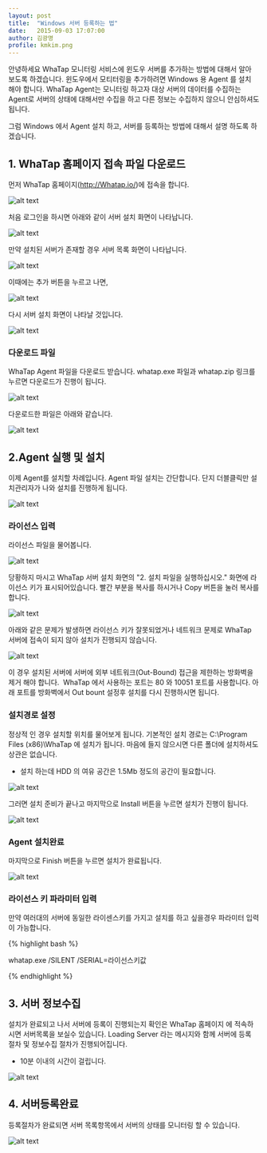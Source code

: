 ```yaml
---
layout: post
title:  "Windows 서버 등록하는 법"
date:   2015-09-03 17:07:00
author: 김광명
profile: kmkim.png
---
```


안녕하세요 WhaTap 모니터링 서비스에 윈도우 서버를 추가하는 방법에 대해서 알아 보도록 하겠습니다.
윈도우에서 모티터링을 추가하려면 Windows 용 Agent 를 설치 해야 합니다.
WhaTap Agent는 모니터링 하고자 대상 서버의 데이터를 수집하는 Agent로 서버의 상태에 대해서만 수집을 하고 다른 정보는 수집하지 않으니 안심하셔도 됩니다.

그럼 Windows 에서 Agent 설치 하고, 서버를 등록하는 방법에 대해서 설명 하도록 하겠습니다.


## 1. WhaTap 홈페이지 접속 파일 다운로드
먼저 WhaTap 홈페이지(http://Whatap.io/)에 접속을 합니다.

![alt text](/assets/images/kmkim/01/AddServeronWindows_01.jpg)

처음 로그인을 하시면 아래와 같이 서버 설치 화면이 나타납니다.

![alt text](/assets/images/kmkim/01/AddServeronWindows_02.jpg)

만약 설치된 서버가 존재할 경우 서버 목록 화면이 나타납니다.

![alt text](/assets/images/kmkim/01/AddServeronWindows_03.jpg "Image1")

이때에는 추가 버튼을 누르고 나면,

![alt text](/assets/images/kmkim/01/AddServeronWindows_04.jpg "Image1")

다시 서버 설치 화면이 나타날 것입니다.

![alt text](/assets/images/kmkim/01/AddServeronWindows_02.jpg "Image1")

### 다운로드 파일
  WhaTap Agent 파일을 다운로드 받습니다. 
 whatap.exe 파일과 whatap.zip 링크를 누르면 다운로드가 진행이 됩니다.

![alt text](/assets/images/kmkim/01/AddServeronWindows_05.jpg)

다운로드한 파일은 아래와 같습니다.

![alt text](/assets/images/kmkim/01/AddServeronWindows_06.jpg)

## 2.Agent 실행 및 설치
이제 Agent를 설치할 차례입니다. Agent 파일 설치는 간단합니다. 단지 더블클릭만 설치관리자가 나와 설치를 진행하게 됩니다.

![alt text](/assets/images/kmkim/01/AddServeronWindows_07.jpg)

### 라이선스 입력
라이선스 파일을 물어봅니다.

![alt text](/assets/images/kmkim/01/AddServeronWindows_08.jpg)

당황하지 마시고 WhaTap 서버 설치 화면의 "2. 설치 파일을 실행하십시오." 화면에 라이선스 키가 표시되어있습니다.
빨간 부분을 복사를 하시거나 Copy 버튼을 눌러 복사를 합니다.

![alt text](/assets/images/kmkim/01/AddServeronWindows_09.jpg)

아래와 같은 문제가 발생하면 라이선스 키가 잘못되었거나 네트워크 문제로 WhaTap 서버에 접속이 되지 않아 설치가 진행되지 않습니다.

![alt text](/assets/images/kmkim/01/AddServeronWindows_10.jpg)

이 경우 설치된 서버에 서버에 외부 네트워크(Out-Bound) 접근을 제한하는 방화벽을 제거 해야 합니다. 
WhaTap 에서 사용하는 포트는 80 와 10051 포트를 사용합니다. 
아래 포트를 방화벽에서 Out bount 설정후 설치를 다시 진행하시면 됩니다.

### 설치경로 설정 
정상적 인 경우 설치할 위치를 물어보게 됩니다. 기본적인 설치 경로는 C:\Program Files (x86)\WhaTap 에 설치가 됩니다.
마음에 들지 않으시면 다른 폴더에 설치하셔도 상관은 없습니다. 
* 설치 하는데 HDD 의 여유 공간은 1.5Mb 정도의 공간이 필요합니다.

![alt text](/assets/images/kmkim/01/AddServeronWindows_11.jpg)

 그러면 설치 준비가 끝나고 마지막으로 Install 버튼을 누르면 설치가 진행이 됩니다.

![alt text](/assets/images/kmkim/01/AddServeronWindows_12.jpg)

### Agent 설치완료 
마지막으로 Finish 버튼을 누르면 설치가 완료됩니다.

![alt text](/assets/images/kmkim/01/AddServeronWindows_13.jpg)

### 라이선스 키 파라미터 입력
만약 여러대의 서버에 동일한 라이센스키를 가지고 설치를 하고 싶을경우 파라미터 입력이 가능합니다.

{% highlight bash %}

whatap.exe /SILENT /SERIAL=라이선스키값

{% endhighlight %}

## 3. 서버 정보수집
설치가 완료되고 나서 서버에 등록이 진행되는지 확인은 WhaTap 홈페이지 에 적속하시면 서버목록을 보실수 있습니다.
Loading Server 라는 메시지와 함께 서버에 등록 절차 및 정보수집 절차가 진행되어집니다. 
* 10분 이내의 시간이 걸립니다.

![alt text](/assets/images/kmkim/01/AddServeronWindows_14.jpg)

## 4. 서버등록완료
등록절차가 완료되면 서버 목록항목에서 서버의 상태를 모니터링 할 수 있습니다.

![alt text](/assets/images/kmkim/01/AddServeronWindows_15.jpg)

